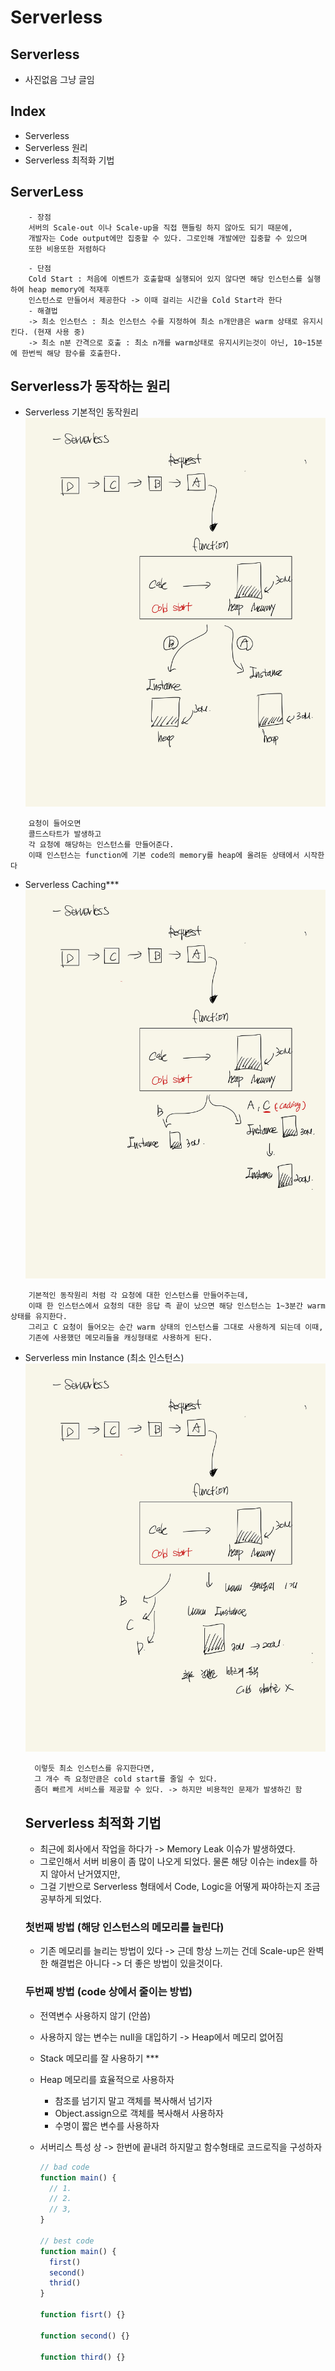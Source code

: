 # Serverless

## Serverless

- 사진없음 그냥 글임

## Index

- Serverless
- Serverless 원리
- Serverless 최적화 기법

## ServerLess

```
    - 장점
    서버의 Scale-out 이나 Scale-up을 직접 핸들링 하지 않아도 되기 때문에,
    개발자는 Code output에만 집중할 수 있다. 그로인해 개발에만 집중할 수 있으며
    또한 비용또한 저렴하다
```

```
    - 단점
    Cold Start : 처음에 이벤트가 호출할때 실행되어 있지 않다면 해당 인스턴스를 실행하여 heap memory에 적재후
    인스턴스로 만들어서 제공한다 -> 이때 걸리는 시간을 Cold Start라 한다
    - 해결법
    -> 최소 인스턴스 : 최소 인스턴스 수를 지정하여 최소 n개만큼은 warm 상태로 유지시킨다. (현재 사용 중)
    -> 최소 n분 간격으로 호출 : 최소 n개를 warm상태로 유지시키는것이 아닌, 10~15분에 한번씩 해당 함수를 호출한다.
```

## Serverless가 동작하는 원리

- Serverless 기본적인 동작원리
  <img src="./public/serverless.jpg">

```
    요청이 들어오면
    콜드스타트가 발생하고
    각 요청에 해당하는 인스턴스를 만들어준다.
    이때 인스턴스는 function에 기본 code의 memory를 heap에 올려둔 상태에서 시작한다
```

- Serverless Caching\*\*\*
  <img src="./public/serverless-caching.jpg">

```
    기본적인 동작원리 처럼 각 요청에 대한 인스턴스를 만들어주는데,
    이때 한 인스턴스에서 요청의 대한 응답 즉 끝이 났으면 해당 인스턴스는 1~3분간 warm 상태를 유지한다.
    그리고 C 요청이 들어오는 순간 warm 상태의 인스턴스를 그대로 사용하게 되는데 이때,
    기존에 사용했던 메모리들을 캐싱형태로 사용하게 된다.
```

- Serverless min Instance (최소 인스턴스)
  <img src="./public/serverless-min.jpg">

  ```
    이렇듯 최소 인스턴스를 유지한다면,
    그 개수 즉 요청만큼은 cold start를 줄일 수 있다.
    좀더 빠르게 서비스를 제공할 수 있다. -> 하지만 비용적인 문제가 발생하긴 함
  ```

  ## Serverless 최적화 기법

  - 최근에 회사에서 작업을 하다가 -> Memory Leak 이슈가 발생하였다.
  - 그로인해서 서버 비용이 좀 많이 나오게 되었다. 물론 해당 이슈는 index를 하지 않아서 난거였지만,
  - 그걸 기반으로 Serverless 형태에서 Code, Logic을 어떻게 짜야하는지 조금 공부하게 되었다.

  ### 첫번째 방법 (해당 인스턴스의 메모리를 늘린다)

  - 기존 메모리를 늘리는 방법이 있다 -> 근데 항상 느끼는 건데 Scale-up은 완벽한 해결법은 아니다 -> 더 좋은 방법이 있을것이다.

  ### 두번째 방법 (code 상에서 줄이는 방법)

  - 전역변수 사용하지 않기 (안씀)
  - 사용하지 않는 변수는 null을 대입하기 -> Heap에서 메모리 없어짐
  - Stack 메모리를 잘 사용하기 \*\*\*
  - Heap 메모리를 효율적으로 사용하자
    - 참조를 넘기지 말고 객체를 복사해서 넘기자
    - Object.assign으로 객체를 복사해서 사용하자
    - 수명이 짧은 변수를 사용하자
  - 서버리스 특성 상 -> 한번에 끝내려 하지말고 함수형태로 코드로직을 구성하자

    ```ts
    // bad code
    function main() {
      // 1.
      // 2.
      // 3,
    }

    // best code
    function main() {
      first()
      second()
      thrid()
    }

    function fisrt() {}

    function second() {}

    function third() {}
    ```
